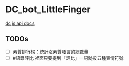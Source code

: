 # DC_bot_LittleFinger

[dc js api docs](https://discord.js.org/docs/packages/discord.js/14.15.3)

## TODOs
- [ ] 素質排行榜：統計沒素質發言的總數量
- [ ] #⁠語錄評比 裡面只要提到「評比」一詞就按五種表情符號
